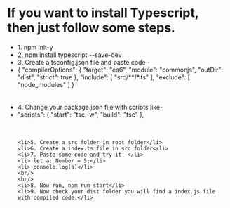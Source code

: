 <h1>If you want to install Typescript, then just follow some steps.</h1>
<ul>
    <li>1. npm init-y</li>
    <li>2. npm install typescript --save-dev</li>
    <li>3. Create a tsconfig.json file and paste code -</li>
    <li>{
        "compilerOptions": {
                "target": "es6",
                "module": "commonjs",
                "outDir": "dist",
                "strict": true
            },
            "include": [
                "src/**/*.ts"
            ],
            "exclude": [
                "node_modules"
            ]
        }
    </li>
    <br/>
    <br/>
    <li>4. Change your package.json file with scripts like-</li>
    <li>
        "scripts": {
            "start": "tsc -w",
            "build": "tsc"
        },
    </li>
    <br/>
    <br/>

    <li>5. Create a src folder in root folder</li>
    <li>6. Create a index.ts file in src folder</li>
    <li>7. Paste some code and try it -</li>
    <li> let a: Number = 5;</li>
    <li> console.log(a)</li>
    <br/>
    <br/>
    <li>8. Now run, npm run start</li>
    <li>9. Now check your dist folder you will find a index.js file with compiled code.</li>
    
</ul>
